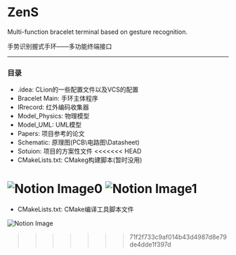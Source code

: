 # ZenS

Multi-function bracelet terminal based on gesture recognition.

手势识别握式手环——多功能终端接口

---
### 目录
- .idea: CLion的一些配置文件以及VCS的配置
- Bracelet Main: 手环主体程序
- IRrecord: 红外编码收集器
- Model_Physics: 物理模型
- Model_UML: UML模型
- Papers: 项目参考的论文
- Schematic: 原理图(PCB\\电路图\\Datasheet)
- Sotuion: 项目的方案性文件
<<<<<<< HEAD
- CMakeLists.txt: CMakeg构建脚本(暂时没用)

![Notion Image0](https://github.com/sino-crdc/ZenS/blob/master/Model_Physics/%E6%A8%A1%E5%9E%8B%E4%B8%80%20%20(2).jpg?raw=true)
![Notion Image1](https://github.com/sino-crdc/ZenS/blob/master/Model_Physics/%E6%A8%A1%E5%9E%8B%E4%B8%80%20%20(3).jpg?raw=true)
=======
- CMakeLists.txt: CMake编译工具脚本文件

![Notion Image](https://images.pexels.com/photos/1250281/pexels-photo-1250281.jpeg?auto=compress&cs=tinysrgb&dpr=2&w=500)
>>>>>>> 71f2f733c9af014b43d4987d8e79de4dde1f397d
